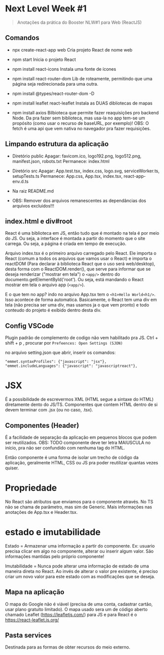 # Next Level Week #1

> Anotações da prática do Booster NLW#1 para Web (ReactJS)

## Comandos

* npx create-react-app web
Cria projeto React de nome web
 
* npm start
Inicia o projeto React

* npm install react-icons
Instala uma fonte de ícones

* npm install react-router-dom
Lib de roteamente, permitindo que uma página seja redirecionada para uma outra.

* npm install @types/react-router-dom -D

* npm install leaflet react-leaflet
Instala as DUAS dibliotecas de mapas

* npm install axios
Bilbioteca que permite fazer reaquisições pro backend Node.
Da pra fazer sem biblioteca, mas usa-la no app tem-se um propósito (como usar o recurso de baseURL, por exemplo)!
OBS: O fetch é uma api que vem nativa no navegador pra fazer requisições.

## Limpando estrutura da aplicação

* Diretório public
Apagar: favicom.ico, logo192.png, logo512.png, manifest.json, robots.txt
Permanece: index.html

* Diretório src
Apagar: App.test.tsx, index.css, logo.svg, serviceWorker.ts, setupTests.ts
Permanece: App.css, App.tsx, index.tsx, react-app-env.d.ts

* Na raiz
README.md

* OBS: Remover dos arquivos remanescentes as dependâncias dos arquivos excluidos!!!


## index.html e div#root

React é uma biblioteca em JS, então tudo que é montado na tela é por meio do JS. Ou seja, a interface é montada a partir do momento que o site carrega. Ou seja, a página é criada em tempo de execução.

Arquivo index.tsx é o primeiro arquivo carregado pelo React. Ele importa o React (comum a todos os arquivos que vamos usar o React) e importa o reactDOM (Para declarar à biblioteca React que o uso será web/desktop), desta forma com o ReactDOM.render(), que serve para informar que se deseja renderizar ("mostrar em tela") o `<app/>` dentro do documento.getElementById('root'). Ou seja, está mandando o React mostrar em tela o arquivo app (`<app/>`).

E o que tem no app? indo no arquivo App.tsx tem o `<h1>Hello World<h1/>`. Isso acontece de forma automatica. Basicamente, o React tem uma div em tela (não precisa ser uma div, mas usamos ja o que vem pronto) e todo conteudo do projeto é exibido dentro desta div.

## Config VSCode 

Plugin padrão de complemento de codigo não vem habilitado pra JS.
Ctrl + shift + p , procurar por `Prefeences: Open Settings (SJON)`

no arquivo setting.json que abrir, inserir os comandos:
```
"emmet.syntaxProfiles": {"javascript": "jsx"},
"emmet.includeLanguages": {"javascript": "javascriptreact"},
```
# JSX

É a possibilidade de escrevermos XML (HTML segue a sintaxe do HTML) diretamente dento do JS/TS.
Componentes que contem HTML dentro de si devem terminar com .jsx (ou no caso, .tsx).

## Componentes (Header)

É a facilidade de separação da aplicação em pequenos blocos que podem ser reutilizados.
OBS: TODO componente deve ter letra MAIUSCULA no início, pra não ser confundido com nenhuma tag do HTML.

Então componente é uma forma de isolar um trecho de código da aplicação, geralmente HTML, CSS ou JS pra poder reutilizar quantas vezes quiser.

# Propriedade

No React são atributos que enviamos para o componente através. 
No TS não se chama de parâmetro, mas sim de Generic.
Mais informações nas anotações de App.tsx e Header.tsx.

# estado e imutabilidade

Estado = Armazenar uma informação a partir do componente.
Ex: usuario precisa clicar em algo no componente, alterar ou inserir algum valor.
São informações mantidas pelo próprio componente!

Imutabilidade = Nunca pode alterar uma informação de estado de uma maneira direta no React.
Ao invés de alterar o valor pre existente, é preciso criar um novo valor para este estado com as modificações que se deseja.

## Mapa na aplicação

O mapa do Google não é viável (precisa de uma conta, cadastrar cartão, usar plano gratuito limitado).
O mapa usado sera um de código aberto chamado Leaflet (https://leafletjs.com/) para JS e 
para React é o https://react-leaflet.js.org/

## Pasta services

Destinada para as formas de obter recursos do meio externo.

